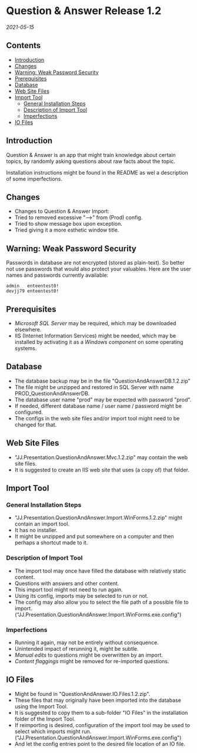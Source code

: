 Question & Answer Release 1.2
=============================

*2021-05-15*

<h2>Contents</h2>

- [Introduction](#introduction)
- [Changes](#changes)
- [Warning: Weak Password Security](#warning-weak-password-security)
- [Prerequisites](#prerequisites)
- [Database](#database)
- [Web Site Files](#web-site-files)
- [Import Tool](#import-tool)
    - [General Installation Steps](#general-installation-steps)
    - [Description of Import Tool](#description-of-import-tool)
    - [Imperfections](#imperfections)
- [IO Files](#io-files)

Introduction
------------

Question & Answer is an app that might train knowledge about certain topics, by randomly asking questions about raw facts about the topic.

Installation instructions might be found in the README as wel a description of some imperfections.


Changes
-------

- Changes to Question & Answer Import:
- Tried to removed excessive "-->" from (Prod) config.
- Tried to show message box upon exception.
- Tried giving it a more esthetic window title.


Warning: Weak Password Security
-------------------------------

Passwords in database are not encrypted (stored as plain-text). So better not use passwords that would also protect your valuables. Here are the user names and passwords currently available:

    admin	enteentest0!
    devjj79	enteentest0!


Prerequisites
-------------

- *Microsoft SQL Server* may be required, which may be downloaded elsewhere.
- IIS (Internet Information Services) might be needed, which may be installed by activating it as a *Windows component* on some operating systems.


Database
--------

- The database backup may be in the file "QuestionAndAnswerDB.1.2.zip"
- The file might be unzipped and restored in SQL Server with name PROD_QuestionAndAnswerDB.
- The database user name "prod" may be expected with password "prod".
- If needed, different database name / user name / password might be configured.
- The configs in the web site files and/or import tool might need to be changed for that.


Web Site Files
--------------

- "JJ.Presentation.QuestionAndAnswer.Mvc.1.2.zip" may contain the web site files.
- It is suggested to create an IIS web site that uses (a copy of) that folder.


Import Tool
-----------

### General Installation Steps

- "JJ.Presentation.QuestionAndAnswer.Import.WinForms.1.2.zip" might contain an import tool.
- It has no installer.
- It might be unzipped and put somewhere on a computer and then perhaps a shortcut made to it.

### Description of Import Tool

- The import tool may once have filled the database with relatively static content.
- Questions with answers and other content.
- This import tool might not need to run again.
- Using its config, imports may be selected to run or not.
- The config may also allow you to select the file path of a possible file to import. ("JJ.Presentation.QuestionAndAnswer.Import.WinForms.exe.config")

### Imperfections

- Running it again, may not be entirely without consequence.
- Unintended impact of rerunning it, might be subtle.
- *Manual edits* to questions might be overwritten by an import.
- *Content flaggings* might be removed for re-imported questions.


IO Files
--------

- Might be found in "QuestionAndAnswer.IO.Files.1.2.zip".
- These files that may originally have been imported into the database using the Import Tool.
- It is suggested to copy them to a sub-folder "IO Files" in the installation folder of the Import Tool.
- If reimporting is desired, configuration of the import tool may be used to select which imports might run. ("JJ.Presentation.QuestionAndAnswer.Import.WinForms.exe.config")
- And let the config entries point to the desired file location of an IO file.